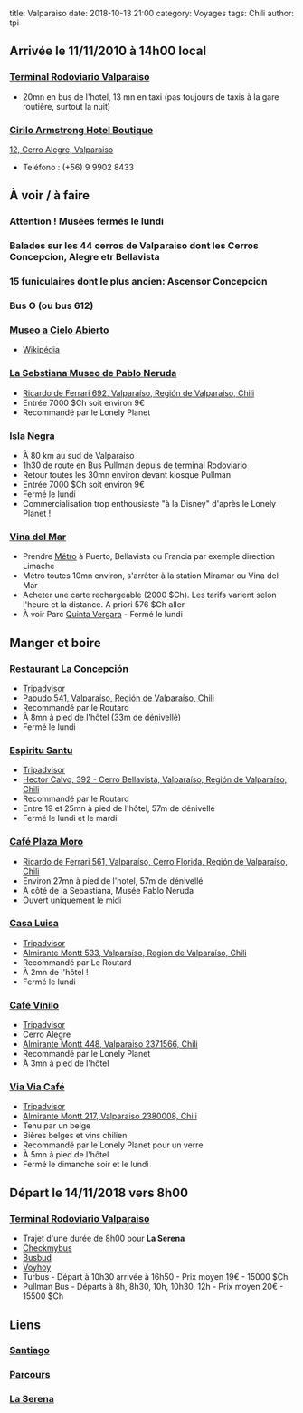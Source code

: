 title: Valparaiso
date: 2018-10-13 21:00
category: Voyages
tags: Chili
author: tpi


## Arrivée le 11/11/2010 à 14h00 local

### [Terminal Rodoviario Valparaiso](https://www.google.com/maps/place/Terminal+Rodoviario+Valparaiso/@-33.0470063,-71.606059,15z/data=!4m5!3m4!1s0x0:0xdf65432b23a35d2!8m2!3d-33.0470063!4d-71.606059)

* 20mn en bus de l'hotel, 13 mn en taxi (pas toujours de taxis à la gare routière, surtout la nuit)

### [Cirilo Armstrong Hotel Boutique](https://www.ciriloarmstrong.com/en-gb)

[12, Cerro Alegre, Valparaiso](https://www.google.com/maps/place/Cirilo+Armstrong+Hotel+Boutique/@-33.0444596,-71.6316848,17z/data=!3m1!4b1!4m7!3m6!1s0x9689e12fad835c8f:0x401be7ad97d7702b!5m1!1s2018-10-07!8m2!3d-33.0444641!4d-71.6294961)
* Teléfono : (+56) 9 9902 8433 

## À voir / à faire

### **Attention !** Musées fermés le lundi

### Balades sur les 44 cerros de Valparaiso dont les Cerros Concepcion, Alegre etr Bellavista

### 15 funiculaires dont le plus ancien: Ascensor Concepcion

### Bus O (ou bus 612)

### [Museo a Cielo Abierto](https://lefilrouge.media/chili-valparaiso-museo-a-cielo-abierto/)
* [Wikipédia](https://fr.wikipedia.org/wiki/Mus%C3%A9e_%C3%A0_ciel_ouvert_de_Valpara%C3%ADso)

### [La Sebstiana Museo de Pablo Neruda](https://fundacionneruda.org/museos/casa-museo-la-sebastiana/)
* [Ricardo de Ferrari 692, Valparaíso, Región de Valparaíso, Chili](https://www.google.com/maps/place/La+Sebastiana+Museo+de+Pablo+Neruda/@-33.0538667,-71.624801,17z/data=!3m1!4b1!4m5!3m4!1s0x9689e121aa0bcfe9:0xc2b8b47c098d7cd9!8m2!3d-33.0538712!4d-71.6226123)
* Entrée 7000 $Ch soit environ 9€
* Recommandé par le Lonely Planet

### [Isla Negra](https://fundacionneruda.org/museos/casa-museo-isla-negra/)
* À 80 km au sud de Valparaiso
* 1h30 de route en Bus Pullman depuis de [terminal Rodoviario](https://www.google.com/maps/place/Terminal+Rodoviario+Valparaiso/@-33.0470063,-71.606059,15z/data=!4m5!3m4!1s0x0:0xdf65432b23a35d2!8m2!3d-33.0470063!4d-71.606059)
* Retour toutes les 30mn environ devant kiosque Pullman
* Entrée 7000 $Ch soit environ 9€
* Fermé le lundi
* Commercialisation trop enthousiaste "à la Disney" d'après le Lonely Planet !

### [Vina del Mar](https://www.google.com/maps/place/VI%C3%B1a+Del+Mar/@-33.0253605,-71.551714,15z/data=!4m13!1m7!3m6!1s0x9689de84ead41255:0x8e5fde76df3d413f!2zVmnDsWEgZGVsIE1hciwgVmFscGFyYcOtc28sIENoaWxp!3b1!8m2!3d-33.0153481!4d-71.5500276!3m4!1s0x9689de0a4ff077a1:0x7862be1a42f9681b!8m2!3d-33.0264017!4d-71.5524128)
* Prendre [Métro](https://www.metro-valparaiso.cl/tarifas/) à Puerto, Bellavista ou Francia par exemple direction Limache
* Métro toutes 10mn environ, s'arrêter à la station Miramar ou Vina del Mar
* Acheter une carte rechargeable (2000 $Ch). Les tarifs varient selon l'heure et la distance. A priori 576 $Ch aller
* À voir Parc [Quinta Vergara](https://en.wikipedia.org/wiki/Quinta_Vergara) - Fermé le lundi


## Manger et boire

### [Restaurant La Concepción](http://www.restaurantlaconcepcion.cl/home.html)
* [Tripadvisor](https://www.tripadvisor.fr/Restaurant_Review-g294306-d1068664-Reviews-Restaurant_La_Concepcion-Valparaiso_Valparaiso_Region.html)
* [Papudo 541, Valparaíso, Región de Valparaíso, Chili](https://www.google.com/maps/place/Restaurant+La+Concepci%C3%B3n/@-33.044446,-71.6316848,17z/data=!4m17!1m11!2m10!1sRestaurants!3m6!1sRestaurants!2sCirilo+Armstrong+Hotel+Boutique+-+cirilo+armstrong+12+-+Cerro+Alegre,+Valpara%C3%ADso,+Regi%C3%B3n+de+Valpara%C3%ADso,+Chili!3s0x9689e12fad835c8f:0x401be7ad97d7702b!4m2!1d-71.6294961!2d-33.0444641!5m1!4e9!3m4!1s0x9689e12ecb123ca3:0x9d8319c9be011f0!8m2!3d-33.04185!4d-71.6264337)
* Recommandé par le Routard
* À 8mn à pied de l'hôtel (33m de dénivellé)
* Fermé le lundi

### [Espiritu Santu](http://www.hosteriaespiritusanto.cl/index.php?lang=fr)
* [Tripadvisor](https://www.tripadvisor.fr/Restaurant_Review-g294306-d2403652-Reviews-Espiritu_Santo-Valparaiso_Valparaiso_Region.html)
* [Hector Calvo, 392 - Cerro Bellavista, Valparaíso, Región de Valparaíso, Chili](https://www.google.com/maps/place/Esp%C3%ADritu+Santo/@-33.048881,-71.6245607,17z/data=!4m20!1m12!2m11!1sRestaurants!3m6!1sRestaurants!2sCirilo+Armstrong+Hotel+Boutique+-+cirilo+armstrong+12+-+Cerro+Alegre,+Valpara%C3%ADso,+Regi%C3%B3n+de+Valpara%C3%ADso,+Chili!3s0x9689e12fad835c8f:0x401be7ad97d7702b!4m2!1d-71.6294961!2d-33.0444641!5m2!5m1!1s2018-10-07!3m6!1s0x9689e127014ca14b:0xb13e445526da2765!5m1!1s2018-10-07!8m2!3d-33.048881!4d-71.622372)
* Recommandé par le Routard
* Entre 19 et 25mn à pied de l'hôtel, 57m de dénivellé
* Fermé le lundi et le mardi

### [Café Plaza Moro](https://www.tripadvisor.fr/Restaurant_Review-g294306-d8841977-Reviews-Cafe_Plaza_Moro-Valparaiso_Valparaiso_Region.html)
* [Ricardo de Ferrari 561, Valparaíso, Cerro Florida, Región de Valparaíso, Chili](https://www.google.com/maps/place/Caf%C3%A9+Plaza+Moro/@-33.0525296,-71.6241991,17z/data=!4m20!1m12!2m11!1sRestaurants!3m6!1sRestaurants!2sCirilo+Armstrong+Hotel+Boutique+-+cirilo+armstrong+12+-+Cerro+Alegre,+Valpara%C3%ADso,+Regi%C3%B3n+de+Valpara%C3%ADso,+Chili!3s0x9689e12fad835c8f:0x401be7ad97d7702b!4m2!1d-71.6294961!2d-33.0444641!5m2!5m1!1s2018-10-07!3m6!1s0x9689e120c2a4ff85:0xa07a8994b5f43c1d!5m1!1s2018-10-07!8m2!3d-33.0525296!4d-71.6220104)
* Environ 27mn à pied de l'hotel, 57m de dénivellé
* À côté de la Sebastiana, Musée Pablo Neruda
* Ouvert uniquement le midi

### [Casa Luisa](http://www.casaluisa.cl/)
* [Tripadvisor](https://www.tripadvisor.fr/Restaurant_Review-g294306-d8372907-Reviews-Casa_Luisa_Bistro_Wines-Valparaiso_Valparaiso_Region.html)
* [Almirante Montt 533, Valparaíso, Región de Valparaíso, Chili](https://www.google.com/maps/place/Casa+Luisa/@-33.044455,-71.6316848,17z/data=!4m20!1m12!2m11!1sRestaurants!3m6!1sRestaurants!2sCirilo+Armstrong+Hotel+Boutique+-+cirilo+armstrong+12+-+Cerro+Alegre,+Valpara%C3%ADso,+Regi%C3%B3n+de+Valpara%C3%ADso,+Chili!3s0x9689e12fad835c8f:0x401be7ad97d7702b!4m2!1d-71.6294961!2d-33.0444641!5m2!5m1!1s2018-10-07!3m6!1s0x9689e12e55b540a7:0x1e3df6960d16d022!5m1!1s2018-10-07!8m2!3d-33.0438747!4d-71.62895)
* Recommandé par Le Routard
* À 2mn de l'hôtel !
* Fermé le lundi

### [Café Vinilo](https://www.facebook.com/vinilovalpo/?ref=hl)
* [Tripadvisor](https://www.tripadvisor.fr/Restaurant_Review-g294306-d793263-Reviews-Cafe_Vinilo-Valparaiso_Valparaiso_Region.html)
* Cerro Alegre
* [Almirante Montt 448, Valparaiso 2371566, Chili](https://www.google.fr/maps/place/Almirante+Montt+448,+Valpara%C3%ADso,+Regi%C3%B3n+de+Valpara%C3%ADso,+Chili/@-33.0435644,-71.6280823,17z/data=!4m13!1m7!3m6!1s0x9689e12efafbdfad:0x8219f36271fec182!2sAlmirante+Montt+448,+Valpara%C3%ADso,+Regi%C3%B3n+de+Valpara%C3%ADso,+Chili!3b1!8m2!3d-33.043472!4d-71.628189!3m4!1s0x9689e12efafbdfad:0x8219f36271fec182!8m2!3d-33.043472!4d-71.628189)
* Recommandé par le Lonely Planet
* À 3mn à pied de l'hôtel

### [Via Via Café](http://viavia.world/es/america/valparaiso?utm_source=tripadvisor&utm_medium=referral)
* [Tripadvisor](https://www.tripadvisor.fr/Restaurant_Review-g294306-d1647178-Reviews-ViaVia_Cafe-Valparaiso_Valparaiso_Region.html)
* [Almirante Montt 217, Valparaiso 2380008, Chili](https://www.google.fr/maps/place/Almirante+Montt+217,+Valpara%C3%ADso,+Regi%C3%B3n+de+Valpara%C3%ADso,+Chili/@-33.0434679,-71.6271603,17z/data=!4m13!1m7!3m6!1s0x9689e12ee9c6e517:0x8cb00d6235b9bf73!2sAlmirante+Montt+217,+Valpara%C3%ADso,+Regi%C3%B3n+de+Valpara%C3%ADso,+Chili!3b1!8m2!3d-33.0434482!4d-71.6272956!3m4!1s0x9689e12ee9c6e517:0x8cb00d6235b9bf73!8m2!3d-33.0434482!4d-71.6272956)
* Tenu par un belge
* Bières belges et vins chilien
* Recommandé par le Lonely Planet pour un verre
* À 5mn à pied de l'hôtel
* Fermé le dimanche soir et le lundi


## Départ le 14/11/2018 vers 8h00

### [Terminal Rodoviario Valparaiso](https://www.google.com/maps/place/Terminal+Rodoviario+Valparaiso/@-33.0470063,-71.606059,15z/data=!4m5!3m4!1s0x0:0xdf65432b23a35d2!8m2!3d-33.0470063!4d-71.606059)

* Trajet d'une durée de 8h00 pour **La Serena**
* [Checkmybus](https://www.checkmybus.fr)
* [Busbud](https://www.busbud.com)
* [Voyhoy](https://voyhoy.com)
* Turbus - Départ à 10h30 arrivée à 16h50 - Prix moyen 19€ - 15000 $Ch
* Pullman Bus - Départs à 8h, 8h30, 10h, 10h30, 12h - Prix moyen 20€ - 15500 $Ch

## Liens

### [Santiago](http://tse-tse.org/2018/10/santiago/)

### [Parcours](http://tse-tse.org/2018/10/chili-2018/)

### [La Serena](http://tse-tse.org/2018/10/la-serena/)

